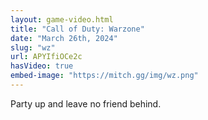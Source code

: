 ```yaml
---
layout: game-video.html
title: "Call of Duty: Warzone"
date: "March 26th, 2024"
slug: "wz"
url: APYIfiOCe2c
hasVideo: true
embed-image: "https://mitch.gg/img/wz.png"
---
```


<div class="padded-wrapper">
    Party up and leave no friend behind.
</div>
